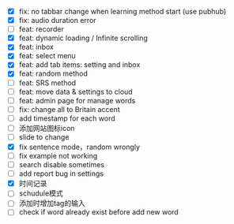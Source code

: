 * [X] fix: no tabbar change when learning method start (use pubhub)
* [X] fix: audio duration error
* [ ] feat: recorder
* [X] feat: dynamic loading / Infinite scrolling
* [X] feat: inbox
* [X] feat: select menu
* [X] feat: add tab items: setting  and inbox
* [X] feat: random method
* [ ] feat: SRS method
* [ ] feat: move data & settings to cloud
* [ ] feat: admin page for manage words
* [ ] fix: change all to Britain accent
* [ ] add timestamp for each word
* [ ] 添加网站图标icon
* [ ] slide to change
* [X] fix sentence mode，random wrongly
* [ ] fix example not working
* [ ] search disable sometimes
* [ ] add report bug in settings
* [X] 时间记录
* [ ] schudule模式
* [ ] 添加时增加tag的输入
* [ ] check if word already exist before add new word
